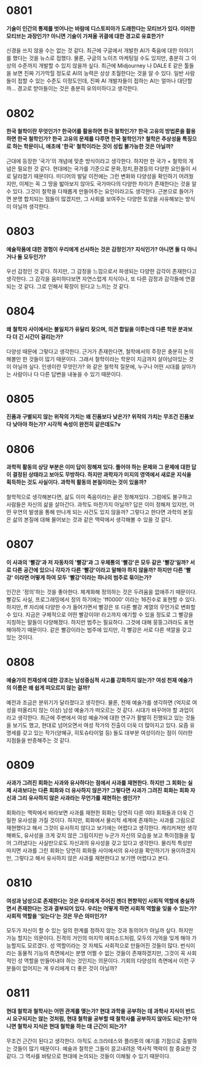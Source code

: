 # 0801

#### 기술이 인간의 통제를 벗어나는 바람에 디스토피아가 도래한다는 모티브가 있다. 이러한 모티브는 과장인가? 아니면 기술이 가져올 귀결에 대한 경고로 유효한가?

신경을 쓰지 않을 수는 없는 것 같다. 최근에 구글에서 개발한 AI가 죽음에 대한 이야기를 했다는 것을 뉴스로 접했다. 물론, 구글의 노이즈 마케팅일 수도 있지만, 충분히 그 이상의 수준까지 개발할 수 있지 않을까 싶다. 최근에 Midjourney 나 DALE E 같은 툴들을 보면 진짜 기가막힐 정도로 AI의 능력은 상상 초월한다는 것을 알 수 있다. 일반 사람들이 접할 수 있는 수준도 이정도인데, 진짜 AI 개발자들이 접하는 AI는 얼마나 대단할까... 경고로 받아들이는 것은 충분히 유의미하다고 생각한다.

# 0802

#### 한국 철학이란 무엇인가? 한국어를 활용하면 한국 철학인가? 한국 고유의 방법론을 활용하면 한국 철학인가? 한국 고유의 문제를 다루면 한국 철학인가? 철학은 추상성을 특징으로 하는 학문이니, 애초에 '한국' 철학이라는 것이 성립 불가능한 것은 아닐까?

근대에 등장한 '국가'의 개념에 맞춘 방식이라고 생각한다. 하지만 한 국가 + 철학의 개념은 필요한 것 같다. 현대에는 국가를 기준으로 문화,정치,환경등의 다양한 요인들이 서로 달라졌기 때문이다. 미디어의 발달 이전에는 그런 변화와 다양성을 확인하기 어려웠지만, 이제는 꼭 그 땅을 밟아보지 않아도 국가마다의 다양한 차이가 존재한다는 것을 알 수 있다. 그것이 철학을 다채롭게 만들어주는 요인이라고도 생각한다. 근본으로 들어가면 분명 합치되는 점들이 많겠지만, 그 사회를 보여주는 다양한 토양을 사유해보는 방식이 아닐까 생각한다.

# 0803

#### 예술작품에 대한 경험이 우리에게 선사하는 것은 감정인가? 지식인가? 아니면 둘 다 아니거나 둘 모두인가?

우선 감정인 것 같다. 하지만, 그 감정을 느낌으로서 파생되는 다양한 감각이 존재한다고 생각한다. 그 감각을 음미하다보면 자연스럽게 지식이나, 또 다른 감정과 감각들에 연결되는 것 같다. 그로 인해서 확장이 된다고 느끼는 것 같다.

# 0804

#### 왜 철학자 사이에서는 불일치가 유달리 잦으며, 의견 합일을 이루는데 다른 학문 분과보다 더 긴 시간이 걸리는가?

다양성 때문에 그렇다고 생각한다. 근거가 존재한다면, 철학에서의 주장은 충분히 논의해볼만 한 것들이 많기 때문이다. 그래서 철학이라는 학문이 지금까지 살아남아있는 것이 아닐까 싶다. 인생이란 무엇인가? 와 같은 철학적 질문에, 누구나 어떤 시대를 살아가는 사람이나 다 다른 답변을 내놓을 수 있기 때문이다.

# 0805

#### 진품과 구별되지 않는 위작의 가치는 왜 진품보다 낮은가? 위작의 가치는 무조건 진품보다 낮아야 하는가? 시각적 속성이 완전히 같은데도?v

# 0806

#### 과학적 활동의 상당 부분은 이미 답이 정해져 있다. 풀어야 하는 문제와 그 문제에 대한 답이 결정된 상태라고 보아도 무방하다. 하지만 과학자가 미지의 영역에서 새로운 지식을 획득하는 것도 사실이다. 과학적 활동의 본질이라는 것이 있을까?

철학적으로 생각해본다면, 삶도 이미 죽음이라는 끝은 정해져있다. 그럼에도 불구하고 사람들은 자신의 삶을 살아간다. 과학도 마찬가지 아닐까? 답은 이미 정해져 있지만, 어떤 우연의 발생을 통해 만나게 되는 사건도 있지 않을까? 그렇다고 한다면 과학의 본질은 삶의 본질에 대해 물어보는 것과 같은 맥락에서 생각해볼 수 있을 것 같다.

# 0807

#### 이 사과의 '빨강'과 저 자동차의 '빨강'과 그 우체통의 '빨강'은 모두 같은 '빨강'일까? 서로 다른 공간에 있으니 각자가 다른 '빨강'이라고 말해야 하지 않을까? 하지만 다른 '빨강' 이라면 어떻게 하여 모두 '빨강'이라는 하나의 범주로 묶이는가?

인간은 '정의'하는 것을 좋아한다. 체계화해 정의하는 것은 두려움을 없애주기 때문이다. 빨강도 사실, 프로그래밍에서 정의 하기에는 'ff0000' 이라는 16진수로 표현할 수 있다. 하지만, ff 자리에 다양한 수가 들어가면서 빨강은 또 다른 빨강 계열의 무언가로 변화할 수 있다. 지금은 구체적으로 어떤 빨강이야! 라고까지 얘기할 수 있을 정도로 그 빨강을 지칭하는 말들이 다양해졌다. 하지만 범주는 필요하다. 그것에 대해 뭉뚱그려라도 표현해야하기 때문이다. 같은 빨강이라는 범주에 있지만, 각 빨강은 서로 다른 색깔을 갖고 있는 것이다.

# 0808

#### 예술가의 천재성에 대한 강조는 남성중심적 사고를 강화하지 않는가? 여성 천재 예술가의 이름은 왜 쉽게 떠오르지 않는 걸까?

예전과 조금은 분위기가 달라졌다고 생각한다. 물론, 천재 예술가를 생각하면 (억지로 여성을 떠올리지 않는 이상) 남성 예술가가 떠오르는 것 같다. 시대가 바꾸어야 할 과업이라고 생각한다. 최근에 주변에서 여성 예술가에 대한 연구가 활발히 진행되고 있는 것들을 보기도 했고, 현대로 넘어오면서 여성 작가의 진출이 더욱 더 많아지고 있다. 요즘 유명세를 갖고 있는 작가(양혜규, 히토슈타이얼 등) 들도 대부분 여성이라는 점이 이러한 지점들을 반증해주는 것 같다.

# 0809

#### 사과가 그려진 회화는 사과와 유사하다는 점에서 사과를 재현한다. 하지만 그 회화는 실제 사과보다는 다른 회화와 더 유사하지 않은가? 그렇다면 사과가 그려진 회화는 회화 자신과 그리 유사하지 않은 사과라는 무언가를 재현하는 셈인가?

회화라는 맥락에서 바라보면 사과를 재현한 회화는 당연히 다른 여타 회화들과 더욱 긴밀한 유사성을 가질 것이다. 하지만, 회화에서 물리적 세계에 존재하는 사과를 그림으로 재현했다고 해서 그것이 유사하지 않다고 보기에는 어렵다고 생각한다. 캐리커쳐만 생각해봐도, 유사성을 크게 갖지 않은 그림이지만 누군가 자신의 모습을 보고 특이점들을 짚어 그려냈다는 사실만으로도 자신과의 유사성을 갖고 있다고 생각한다. 물리적 특성만 따지면 사과를 그린 회화는 당연히 회화들 사이에서의 유사성을 확인하기가 용이하겠지만, 그렇다고 해서 유사하지 않은 사과를 재현한다고 보기엔 어렵다고 본다.

# 0810

#### 여성과 남성으로 존재한다는 것은 우리에게 주어진 젠더 편향적인 사회적 역할에 충실하면서 존재한다는 것과 결부되어 있다. 우리는 어떻게 하면 사회적 역할을 잊을 수 있는가? 사회적 역할을 '잊는다'는 것은 무슨 의미인가?

모두가 자신이 할 수 있는 일의 한계를 정하지 않는 것과 동의어가 아닐까 싶다. 하지만 가능 할지는 의문이다. 진격의 거인의 마지막 에피소드처럼, 모두의 기억을 잊게 해야 가능할지도 모르겠다. 성 역할이라는 것 자체도 사회적으로 만들어진 것들이 많다. 번식이라는 동물적 기능의 측면에서는 분명 어쩔 수 없는 것들이 존재하겠지만, 그것이 꼭 사회적인 성 역할을 만들어내야 하는 것인지는 의문이다. 기회의 다양성의 측면에서 이런 구분들이 없어지는 게 우리에게 더 좋은 것이 아닐까?

# 0811

#### 현대 철학과 철학사는 어떤 관계를 맺는가? 현대 과학을 공부하는 데 과학사 지식이 반드시 요구되지는 않는 것처럼, 현대 철학을 공부할 때 철학사를 공부하지 않아도 되는가? 아니면 철학사 지식은 현대 철학을 하는 데 근간이 되는가?

무조건 근간이 된다고 생각한다. 아직도 소크라테스와 플라톤의 얘기를 기점으로 출발하는 것들이 많기 때문이다. 예술과 철학은 그들이 끌고내려온 역사적 맥락이 참 중요한 것 같다. 그 역사를 바탕으로 현대에 논의되는 것들이 이해될 수 있기 때문이다.
